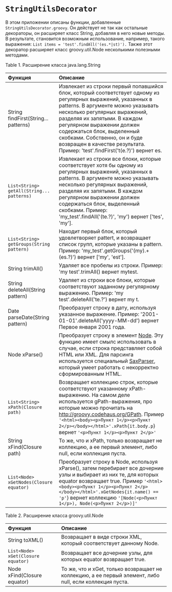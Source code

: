 # `StringUtilsDecorator` #

В этом приложении описаны функции, добавленные `StringUtilsDecorator.groovy`. Он действует не так как остальные декораторы, он расширяет класс String, добавляя в него новые методы. В результате, становится возможным использование, например, такого выражения: `List items = 'test'.findAll('(es.*|st)').` Также этот декоратор расширяет класс groovy.util.Node несколькими полезными методами.

Table 1. Расширение класса java.lang.String

| Функция | Описание |
|:--------|:---------|
| String findFirst(String... patterns) | Извлекает из строки первый попавшийся блок, который соответствует одному из регулярных выражений, указанных в patterns. В аргументе можно указывать несколько регулярных выражений, разделяя их запятыми. В каждом регулярном выражении должен содержаться блок, выделенный скобками. Собственно, он и буде возвращен в качестве результата. Пример: 'test'.findFirst('t(e.?)') вернет es. |
| `List<String> getAll(String... patterns)` | Извлекает из строки все блоки, которые соответствует хотя бы одному из регулярных выражений, указанных в patterns. В аргументе можно указывать несколько регулярных выражений, разделяя их запятыми. В каждом регулярном выражении должен содержаться блок, выделенный скобками. Пример: 'my\_test'.findAll('(te.?)', 'my') вернет ['tes', 'my']. |
| `List<String> getGroups(String pattern)` | Находит первый блок, который удовлетворяет pattert, и возвращает список групп, которые указаны в pattern. Пример: 'my\_test'.getGroups('(my).+(es.?)') вернет ['my', 'est']. |
| String trimAll() | Удаляет все пробелы из строки. Пример: 'my test'.trimAll() вернет mytest. |
| String deleteAll(String pattern) | Удаляет из строки все блоки, которые соответствуют заданному регулярному выражению. Пример: 'my test'.deleteAll('te.?') вернет my t. |
| Date parseDate(String pattern) | Преобразует строку в дату, используя указанное выражение. Пример: '2001-01-01'.deleteAll('yyyy-MM-dd') вернет Первое января 2001 года. |
| Node xParse() | Преобразует строку в элемент [Node](http://groovy.codehaus.org/api/groovy/util/Node.html). Эту функцию имеет смылс использовать в случае, если строка представляет собой HTML или XML. Для парсинга используется специальный [SaxParser](http://sourceforge.net/projects/nekohtml/), который умеет работать с некорректно сформированным HTML. |
| `List<String> xPath(Closure path)` | Возвращает коллекцию строк, которые соответствуют указанному xPath-выражению. На самом деле используется gPath-выражения, про которые можно прочитать на http://groovy.codehaus.org/GPath. Пример `'<html><body><p>Пункт 1</p><p>Пункт 2</p></body></html>'.xPath{it.body.p`} вернет `'<p>Пункт 1</p><p>Пункт 2</p>'` |
| String xFind(Closure path) | То же, что и xPath, только возвращает не коллекцию, а ее первый элемент, либо null, если коллекция пуста. |
| `List<Node> xGetNodes(Closure equator)` | Преобразует строку в Node, используя xParse(), затем перебирает все дочерние узлы и выбирает из них те, для которых equator возвращает true. Пример `'<html><body><p>Пункт 1</p><p>Пункт 2</p></body></html>'.xGetNodes{it.name() == 'p'`} вернет коллекцию `'[Node(<p>Пункт 1</p>), Node(<p>Пункт 2</p>)]'` |

Table 2. Расширение класса groovy.util.Node

| Функция | Описание |
|:--------|:---------|
| String toXML() | Возвращает в виде строки XML, который соответствует данному Node. |
| `List<Node> xGet(Closure equator)` | Возвращает все дочерние узлы, для которых equator возвращает true. |
| Node xFind(Closure equator) | То же, что и xGet, только возвращает не коллекцию, а ее первый элемент, либо null, если коллекция пуста. |